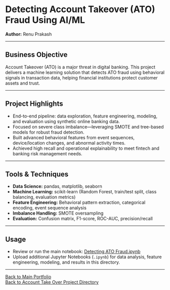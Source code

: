 # Detecting Account Takeover (ATO) Fraud Using AI/ML

**Author:** Renu Prakash

---

## Business Objective

Account Takeover (ATO) is a major threat in digital banking. This project delivers a machine learning solution that detects ATO fraud using behavioral signals in transaction data, helping financial institutions protect customer assets and trust.

---

## Project Highlights

- End-to-end pipeline: data exploration, feature engineering, modeling, and evaluation using synthetic online banking data.
- Focused on severe class imbalance—leveraging SMOTE and tree-based models for robust fraud detection.
- Built advanced behavioral features from event sequences, device/location changes, and abnormal activity times.
- Achieved high recall and operational explainability to meet fintech and banking risk management needs.

---

## Tools & Techniques

- **Data Science:** pandas, matplotlib, seaborn
- **Machine Learning:** scikit-learn (Random Forest, train/test split, class balancing, evaluation metrics)
- **Feature Engineering:** Behavioral pattern extraction, categorical encoding, event sequence analysis
- **Imbalance Handling:** SMOTE oversampling
- **Evaluation:** Confusion matrix, F1-score, ROC-AUC, precision/recall

---

## Usage

- Review or run the main notebook: [Detecting ATO Fraud.ipynb](./Detecting%20ATO%20Fraud.ipynb)
- Upload additional Jupyter Notebooks (`.ipynb`) for data analysis, feature engineering, modeling, and results in this directory.

---

[Back to Main Portfolio](../README.md)  
[Back to Account Take Over Project Directory](./)
